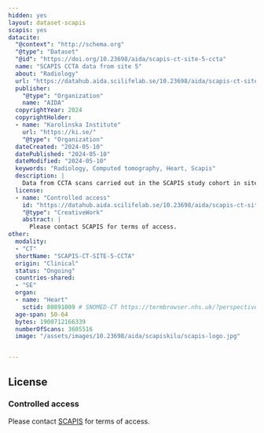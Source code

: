 ```yaml
---
hidden: yes
layout: dataset-scapis
scapis: yes
datacite:
  "@context": "http://schema.org"
  "@type": "Dataset"
  "@id": "https://doi.org/10.23698/aida/scapis-ct-site-5-ccta"
  name: "SCAPIS CCTA data from site 5"
  about: "Radiology"
  url: "https://datahub.aida.scilifelab.se/10.23698/aida/scapis-ct-site-5-ccta"
  publisher:
    "@type": "Organization"
    name: "AIDA"
  copyrightYear: 2024
  copyrightHolder:
  - name: "Karolinska Institute"
    url: "https://ki.se/"
    "@type": "Organization"
  dateCreated: "2024-05-10"
  datePublished: "2024-05-10"
  dateModified: "2024-05-10"
  keywords: "Radiology, Computed tomography, Heart, Scapis"
  description: |
    Data from CCTA scans carried out in the SCAPIS study cohort in site 5. SCAPIS has recruited 25000 men and women aged 50 to 64 years with detailed imaging and functional analyses of cardiovascular and pulmonary systems. The data was collected at six university hospitals in Sweden (Uppsala, Umeå, Linköping, Malmö/Lund, Gothenburg and Stockholm).   
  license:
  - name: "Controlled access"
    id: "https://datahub.aida.scilifelab.se/10.23698/aida/scapis-ct-site-5-ccta#controlled-access"
    "@type": "CreativeWork"
    abstract: |
      Please contact SCAPIS for terms of access.
other:
  modality:
  - "CT"
  shortName: "SCAPIS-CT-SITE-5-CCTA"
  origin: "Clinical"
  status: "Ongoing"
  countries-shared:
  - "SE"
  organ:
  - name: "Heart"
    sctid: 80891009 # SNOMED-CT https://termbrowser.nhs.uk/?perspective=full&conceptId1=80891009&edition=uk-edition&release=v20240731&server=https://termbrowser.nhs.uk/sct-browser-api/snomed&langRefset=999000681000001101,999001251000000103
  age-span: 50-64
  bytes: 1900712166339
  numberOfScans: 3605516
  image: "/assets/images/10.23698/aida/scapiskilu/scapis-logo.jpg"


---
```

## License
### Controlled access
Please contact [SCAPIS](/datasets/scapis/#access) for terms of access.
